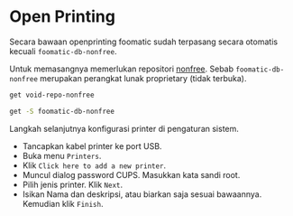 # Open Printing

Secara bawaan openprinting foomatic sudah terpasang secara otomatis kecuali `foomatic-db-nonfree`.

Untuk memasangnya memerlukan repositori [nonfree]. Sebab `foomatic-db-nonfree` merupakan perangkat lunak proprietary (tidak terbuka).

```sh
get void-repo-nonfree
```

```sh
get -S foomatic-db-nonfree
```

Langkah selanjutnya konfigurasi printer di pengaturan sistem.

* Tancapkan kabel printer ke port USB.
* Buka menu `Printers`.
* Klik `Click here to add a new printer`.
* Muncul dialog password CUPS. Masukkan kata sandi root.
* Pilih jenis printer. Klik `Next`.
* Isikan Nama dan deskripsi, atau biarkan saja sesuai bawaannya. Kemudian klik `Finish`.

[nonfree]:../../server.html#repo-tambahan

